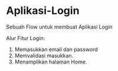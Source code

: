 # Aplikasi-Login
Sebuah Flow untuk membuat Aplikasi Login

Alur Fitur Login:
  1. Memasukkan email dan password
  2. Memvalidasi masukkan.
  5. Menamplikan halaman Home.
